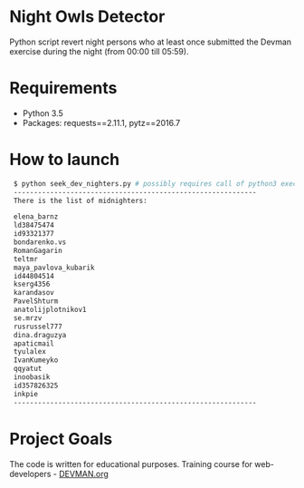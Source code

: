 # Night Owls Detector

Python script revert night persons who at least once submitted the Devman exercise during the night (from 00:00 till 05:59).


# Requirements

 - Python 3.5
 - Packages: requests==2.11.1, pytz==2016.7

 # How to launch

 ```bash
  $ python seek_dev_nighters.py # possibly requires call of python3 executive instead of just python
  ------------------------------------------------------------
  There is the list of midnighters:

  elena_barnz
  ld38475474
  id93321377
  bondarenko.vs
  RomanGagarin
  teltmr
  maya_pavlova_kubarik
  id44804514
  kserg4356
  karandasov
  PavelShturm
  anatolijplotnikov1
  se.mrzv
  rusrussel777
  dina.draguzya
  apaticmail
  tyulalex
  IvanKumeyko
  qqyatut
  inoobasik
  id357826325
  inkpie
  ------------------------------------------------------------
 ```

# Project Goals

The code is written for educational purposes. Training course for web-developers - [DEVMAN.org](https://devman.org)
